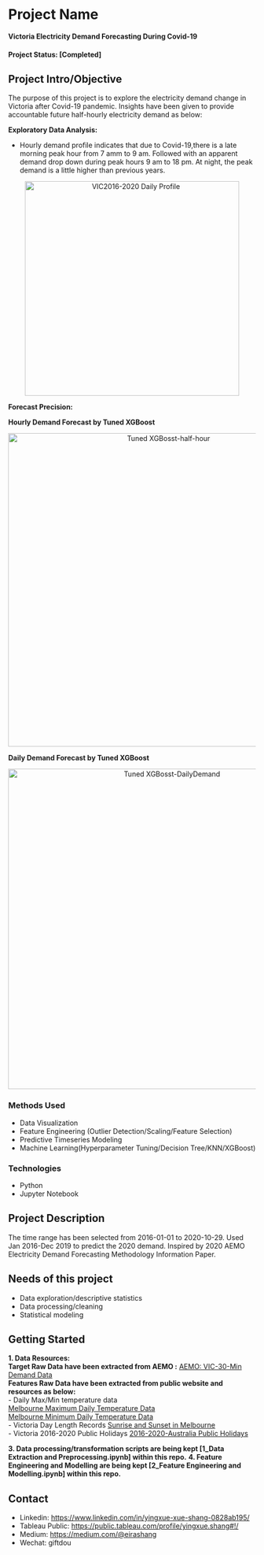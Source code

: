 # Project Name
**Victoria Electricity Demand Forecasting During Covid-19**

####  Project Status: [Completed]

## Project Intro/Objective
The purpose of this project is to explore the electricity demand change in Victoria after Covid-19 pandemic. Insights have been given to provide accountable future half-hourly electricity demand as below:

**Exploratory Data Analysis:**

* Hourly demand profile indicates that due to Covid-19,there is a late morning peak hour from 7 amm to 9 am. 
  Followed with an apparent demand drop down during peak hours 9 am to 18 pm. 
  At night, the peak demand is a little higher than previous years.
 
<p align="center"> 
<img width="436" alt="VIC2016-2020 Daily Profile" src="https://user-images.githubusercontent.com/48660936/98435747-a1fcb100-2129-11eb-95e1-02743a448041.png">
</p>


**Forecast Precision:**

**Hourly Demand Forecast by Tuned XGBoost**

<p align="center"> 
<img width="637" alt="Tuned XGBosst-half-hour" src="https://user-images.githubusercontent.com/48660936/98435817-5b5b8680-212a-11eb-9c1a-c0821f0ce6e0.png">
</p>

**Daily Demand Forecast by Tuned XGBoost**

<p align="center"> 
<img width="651" alt="Tuned XGBosst-DailyDemand" src="https://user-images.githubusercontent.com/48660936/98435834-7928eb80-212a-11eb-8f95-6dc0f7b352d4.png">
</p>

### Methods Used
* Data Visualization
* Feature Engineering (Outlier Detection/Scaling/Feature Selection)
* Predictive Timeseries Modeling
* Machine Learning(Hyperparameter Tuning/Decision Tree/KNN/XGBoost)

### Technologies 
* Python
* Jupyter Notebook

## Project Description
The time range has been selected from 2016-01-01 to 2020-10-29. 
Used Jan 2016-Dec 2019 to predict the 2020 demand.
Inspired by 2020 AEMO Electricity Demand Forecasting Methodology Information Paper.



## Needs of this project

- Data exploration/descriptive statistics
- Data processing/cleaning
- Statistical modeling

## Getting Started

**1. Data Resources:**
\
   **Target Raw Data have been extracted from AEMO :**
       [AEMO: VIC-30-Min Demand Data](https://aemo.com.au/energy-systems/electricity/national-electricity-market-nem/data-nem/aggregated-data)
   \
   **Features Raw Data have been extracted from public website and resources as below:**
   \
    -  Daily Max/Min temperature data
    \
       [Melbourne Maximum Daily Temperature Data](http://www.bom.gov.au/jsp/ncc/cdio/weatherData/avp_nccObsCode=122&p_display_type=dailyDataFile&p_startYear=&p_c=&p_stn_num=086338)
       \
       [Melbourne Minimum Daily Temperature Data](http://www.bom.gov.au/jsp/ncc/cdio/weatherData/avp_nccObsCode=123&p_display_type=dailyDataFile&p_startYear=&p_c=&p_stn_num=086338) 
       \
     - Victoria Day Length Records
       [Sunrise and Sunset in Melbourne](https://www.timeanddate.com/sun/australia/melbourne)
       \
      - Victoria 2016-2020 Public Holidays
       [2016-2020-Australia Public Holidays](https://data.gov.au/dataset/ds-dga-b1bc6077-dadd-4f61-9f8c-002ab2cdff10/details)
       
**3. Data processing/transformation scripts are being kept [1_Data Extraction and Preprocessing.ipynb] within this repo.**
**4. Feature Engineering and Modelling are being kept [2_Feature Engineering and Modelling.ipynb] within this repo.**



## Contact
* Linkedin: https://www.linkedin.com/in/yingxue-xue-shang-0828ab195/
* Tableau Public: https://public.tableau.com/profile/yingxue.shang#!/
* Medium: https://medium.com/@eirashang
* Wechat: giftdou
